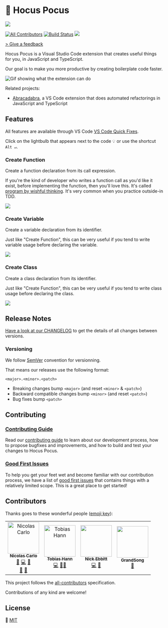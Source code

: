 # 🔮‍ Hocus Pocus

![][logo-hocus-pocus]

[![All Contributors](https://img.shields.io/badge/all_contributors-4-orange.svg?style=flat-square)](#contributors)
[![Build Status](https://travis-ci.org/nicoespeon/hocus-pocus.svg?branch=master)](https://travis-ci.org/nicoespeon/hocus-pocus)
![](https://img.shields.io/badge/it%27s-magic-purple.svg)

[> Give a feedback][create-new-issue]

Hocus Pocus is a Visual Studio Code extension that creates useful things for you, in JavaScript and TypeScript.

Our goal is to make you more productive by creating boilerplate code faster.

![Gif showing what the extension can do][demo-extension]

Related projects:

- [Abracadabra][abracadabra], a VS Code extension that does automated refactorings in JavaScript and TypeScript

## Features

All features are available through VS Code [VS Code Quick Fixes][vscode-quick-fixes].

Click on the lightbulb that appears next to the code 💡 or use the shortcut `Alt ↵`.

### Create Function

Create a function declaration from its call expression.

If you're the kind of developer who writes a function call as you'd like it exist, before implementing the function, then you'll love this. It's called [program by wishful thinking][wishful-thinking]. It's very common when you practice outside-in TDD.

![][demo-create-function]

### Create Variable

Create a variable declaration from its identifier.

Just like "Create Function", this can be very useful if you tend to write variable usage before declaring the variable.

![][demo-create-variable]

### Create Class

Create a class declaration from its identifier.

Just like "Create Function", this can be very useful if you tend to write class usage before declaring the class.

![][demo-create-class]

## Release Notes

[Have a look at our CHANGELOG][changelog] to get the details of all changes between versions.

### Versioning

We follow [SemVer][semver] convention for versionning.

That means our releases use the following format:

```
<major>.<minor>.<patch>
```

- Breaking changes bump `<major>` (and reset `<minor>` & `<patch>`)
- Backward compatible changes bump `<minor>` (and reset `<patch>`)
- Bug fixes bump `<patch>`

## Contributing

### [Contributing Guide][contributing]

Read our [contributing guide][contributing] to learn about our development process, how to propose bugfixes and improvements, and how to build and test your changes to Hocus Pocus.

### [Good First Issues][good-first-issues]

To help you get your feet wet and become familiar with our contribution process, we have a list of [good first issues][good-first-issues] that contains things with a relatively limited scope. This is a great place to get started!

## Contributors

Thanks goes to these wonderful people ([emoji key][all-contributors-emoji]):

<!-- prettier-ignore-start -->
<!-- markdownlint-disable -->
<table>
  <tr>
    <td align="center"><a href="https://nicoespeon.com"><img src="https://github.com/nicoespeon.png" width="100px;" alt="Nicolas Carlo"/><br /><sub><b>Nicolas Carlo</b></sub></a><br /><a href="#question-nicoespeon" title="Answering Questions">💬</a> <a href="https://github.com/nicoespeon/hocus-pocus/commits?author=nicoespeon" title="Code">💻</a> <a href="https://github.com/nicoespeon/hocus-pocus/commits?author=nicoespeon" title="Documentation">📖</a><br /><a href="#review-nicoespeon" title="Reviewed Pull Requests">👀</a> <a href="#ideas-nicoespeon" title="Ideas">🤔</a></td>
    <td align="center"><a href="https://github.com/automatensalat"><img src="https://github.com/automatensalat.png" width="100px;" alt="Tobias Hann"/><br /><sub><b>Tobias Hann</b></sub></a><br /><a href="https://github.com/nicoespeon/hocus-pocus/commits?author=automatensalat" title="Code">💻</a> <a href="#ideas-automatensalat" title="Ideas">🤔</a><a href="https://github.com/nicoespeon/hocus-pocus/issues?q=author%3Aautomatensalat" title="Bug reports">🐛</a></td>
    <td align="center"><a href="https://nickebbitt.github.io/"><img src="https://github.com/nickebbitt.png" width="100px;" alt=""/><br /><sub><b>Nick Ebbitt</b></sub></a><br /><a href="https://github.com/nicoespeon/hocus-pocus/commits?author=nickebbitt" title="Code">💻</a> <a href="#ideas-nickebbitt" title="Ideas">🤔</a></td>
    <td align="center"><a href="https://github.com/grandsong"><img src="https://github.com/grandsong.png" width="100px;" alt=""/><br /><sub><b>GrandSong</b></sub></a><br /><a href="https://github.com/nicoespeon/hocus-pocus/issues?q=author%3Agrandsong" title="Bug reports">🐛</a></td>
  </tr>
</table>
<!-- markdownlint-enable -->
<!-- prettier-ignore-end -->

This project follows the [all-contributors][all-contributors] specification.

Contributions of any kind are welcome!

## License

💁 [MIT][license]

<!-- Links -->

[abracadabra]: https://marketplace.visualstudio.com/items?itemName=nicoespeon.abracadabra
[vscode-quick-fixes]: https://code.visualstudio.com/docs/editor/refactoring#_code-actions-quick-fixes-and-refactorings
[changelog]: https://github.com/nicoespeon/hocus-pocus/blob/master/CHANGELOG.md
[contributing]: https://github.com/nicoespeon/hocus-pocus/blob/master/CONTRIBUTING.md
[license]: https://github.com/nicoespeon/hocus-pocus/blob/master/LICENSE.md
[good-first-issues]: https://github.com/nicoespeon/hocus-pocus/issues?q=is%3Aissue+is%3Aopen+label%3A%22%3Awave%3A+Good+first+issue%22
[semver]: http://semver.org/
[all-contributors]: https://allcontributors.org
[all-contributors-emoji]: https://allcontributors.org/docs/en/emoji-key
[create-new-issue]: https://github.com/nicoespeon/hocus-pocus/issues/new/choose
[wishful-thinking]: https://wiki.c2.com/?WishfulThinking

<!-- Demos -->

[demo-extension]: https://github.com/nicoespeon/hocus-pocus/blob/master/assets/showcase.gif?raw=true
[demo-create-function]: https://github.com/nicoespeon/hocus-pocus/blob/master/assets/features/create-function.gif?raw=true
[demo-create-variable]: https://github.com/nicoespeon/hocus-pocus/blob/master/assets/features/create-variable.gif?raw=true
[demo-create-class]: https://github.com/nicoespeon/hocus-pocus/blob/master/assets/features/create-class.gif?raw=true

<!-- Logo -->

[logo-hocus-pocus]: https://github.com/nicoespeon/hocus-pocus/blob/master/assets/logo/banner.png?raw=true
